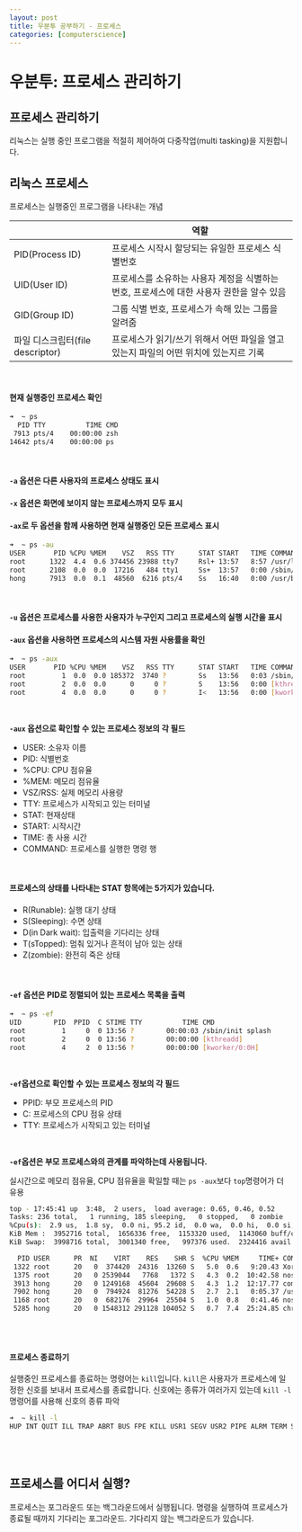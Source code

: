```yaml
---
layout: post
title: 우분투 공부하기 - 프로세스
categories: [computerscience]
---
```


# 우분투: 프로세스 관리하기

## 프로세스 관리하기

리눅스는 실행 중인 프로그램을 적절히 제어하여 다중작업(multi tasking)을 지원합니다.

## 리눅스 프로세스

프로세스는 실행중인 프로그램을 나타내는 개념

| |역할|
|---|---|
|PID(Process ID)|프로세스 시작시 할당되는 유일한 프로세스 식별번호|
|UID(User ID)|프로세스를 소유하는 사용자 계정을 식별하는 번호, 프로세스에 대한 사용자 권한을 알수 있음|
|GID(Group ID)|그룹 식별 번호, 프로세스가 속해 있는 그룹을 알려줌|
|파일 디스크립터(file descriptor)|프로세스가 읽기/쓰기 위해서 어떤 파일을 열고 있는지 파일의 어떤 위치에 있는지르 기록|

<br>

#### 현재 실행중인 프로세스 확인

```bash
➜  ~ ps
  PID TTY          TIME CMD
 7913 pts/4    00:00:00 zsh
14642 pts/4    00:00:00 ps
```

<br>

#### `-a` 옵션은 다른 사용자의 프로세스 상태도 표시 
#### `-x` 옵션은 화면에 보이지 않는 프로세스까지 모두 표시
#### `-ax`로 두 옵션을 함께 사용하면 현재 실행중인 모든 프로세스 표시

```bash
➜  ~ ps -au
USER       PID %CPU %MEM    VSZ   RSS TTY      STAT START   TIME COMMAND
root      1322  4.4  0.6 374456 23988 tty7     Rsl+ 13:57   8:57 /usr/lib/xorg/Xorg 
root      2108  0.0  0.0  17216   484 tty1     Ss+  13:57   0:00 /sbin/agetty --nocl
hong      7913  0.0  0.1  48560  6216 pts/4    Ss   16:40   0:00 /usr/bin/zsh
```

<br>

#### `-u` 옵션은 프로세스를 사용한 사용자가 누구인지 그리고 프로세스의 실행 시간을 표시
#### `-aux` 옵션을 사용하면 프로세스의 시스템 자원 사용률을 확인

```bash
➜  ~ ps -aux
USER       PID %CPU %MEM    VSZ   RSS TTY      STAT START   TIME COMMAND
root         1  0.0  0.0 185372  3740 ?        Ss   13:56   0:03 /sbin/init splash
root         2  0.0  0.0      0     0 ?        S    13:56   0:00 [kthreadd]
root         4  0.0  0.0      0     0 ?        I<   13:56   0:00 [kworker/0:0H]

```

<br>

**`-aux` 옵션으로 확인할 수 있는 프로세스 정보의 각 필드**
* USER: 소유자 이름
* PID: 식별번호
* %CPU: CPU 점유율
* %MEM: 메모리 점유율
* VSZ/RSS: 실제 메모리 사용량
* TTY: 프로세스가 시작되고 있는 터미널
* STAT: 현재상태
* START: 시작시간
* TIME: 총 사용 시간
* COMMAND: 프로세스를 실행한 명령 행

<br>

#### 프로세스의 상태를 나타내는 STAT 항목에는 5가지가 있습니다.

* R(Runable): 실행 대기 상태
* S(Sleeping): 수면 상태
* D(in Dark wait): 입출력을 기다리는 상태
* T(sTopped): 멈춰 있거나 흔적이 남아 있는 상태
* Z(zombie): 완전히 죽은 상태

<br>

#### `-ef` 옵션은 PID로 정렬되어 있는 프로세스 목록을 출력

```bash
➜  ~ ps -ef
UID        PID  PPID  C STIME TTY          TIME CMD
root         1     0  0 13:56 ?        00:00:03 /sbin/init splash
root         2     0  0 13:56 ?        00:00:00 [kthreadd]
root         4     2  0 13:56 ?        00:00:00 [kworker/0:0H]
```

<br>

**`-ef`옵션으로 확인할 수 있는 프로세스 정보의 각 필드**
* PPID: 부모 프로세스의 PID
* C: 프로세스의 CPU 점유 상태
* TTY: 프로세스가 시작되고 있는 터미널

<br>

**`-ef`옵션은 부모 프로세스와의 관계를 파악하는데 사용됩니다.**

실시간으로 메모리 점유율, CPU 점유율을 확일할 때는 `ps -aux`보다 `top`명령어가 더 유용

```bash
top - 17:45:41 up  3:48,  2 users,  load average: 0.65, 0.46, 0.52
Tasks: 236 total,   1 running, 185 sleeping,   0 stopped,   0 zombie
%Cpu(s):  2.9 us,  1.8 sy,  0.0 ni, 95.2 id,  0.0 wa,  0.0 hi,  0.0 si,  0.0 st
KiB Mem :  3952716 total,  1656336 free,  1153320 used,  1143060 buff/cache
KiB Swap:  3998716 total,  3001340 free,   997376 used.  2324416 avail Mem

  PID USER      PR  NI    VIRT    RES    SHR S  %CPU %MEM     TIME+ COMMAND
 1322 root      20   0  374420  24316  13260 S   5.0  0.6   9:20.43 Xorg
 1375 root      20   0 2539044   7768   1372 S   4.3  0.2  10:42.58 nosintgdmn
 3913 hong      20   0 1249168  45604  29608 S   4.3  1.2  12:17.77 compiz
 7902 hong      20   0  794924  81276  54228 S   2.7  2.1   0:05.37 /usr/bin/x-term
 1168 root      20   0  682176  29964  25504 S   1.0  0.8   0:41.46 nosmain
 5285 hong      20   0 1548312 291128 104052 S   0.7  7.4  25:24.85 chrome
```

<br>
<br>

#### 프로세스 종료하기

실행중인 프로세스를 종료하는 명령어는 `kill`입니다. `kill`은 사용자가 프로세스에 일정한 신호를 보내서 프로세스를 종료합니다. 신호에는 종류가 여러가지 있는데 `kill -l` 명령어를 사용해 신호의 종류 파악

```bash
➜  ~ kill -l
HUP INT QUIT ILL TRAP ABRT BUS FPE KILL USR1 SEGV USR2 PIPE ALRM TERM STKFLT CHLD CONT STOP TSTP TTIN TTOU URG XCPU XFSZ VTALRM PROF WINCH POLL PWR SYS
```

<br>
<br>

## 프로세스를 어디서 실행?

프로세스는 포그라운드 또는 백그라운드에서 실행됩니다. 명령을 실행하여 프로세스가 종료될 때까지 기다리는 포그라운드. 기다리지 않는 백그라운드가 있습니다.